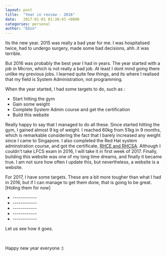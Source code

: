 ```yaml
---
layout: post
title:  "Year in review - 2016"
date:   2017-01-01 01:30:43 +0800
categories: personal
author: "Ebin"
---
```

<p>Its the new year. 2015 was really a bad year for me. I was hospitalised twice, had to undergo surgery, made some bad decisions, ahh..it was terrible.</p>
<p>But 2016 was probably the best year I had in years. The year started with a job in Micron, which is not really a bad job. At least I dont mind going there unlike my previous jobs. I learned quite few things, and its where I realised that my field is System Administration, not programming.</p>
<p>When the year started, I had some targets to do, such as :</p>
<ul>
<li>Start hitting the gym</li>
<li>Gain some weight</li>
<li>Complete System Admin course and get the certification</li>
<li>Build this website</li>
</ul>
<p>Really happy to say that I managed to do all these. Since started hitting the gym, I gained almost 9 kg of weight. I reached 60kg from 51kg in 9 months, which is remarkable considering the fact that I barely increased any weight since I came to Singapore. I also completed the Red Hat system adminstration course, and got the certificate, <a href="https://www.redhat.com/rhtapps/certification/verify/?certId=160-274-445&amp;isSearch=False&amp;verify=Verify">RHCE and RHCSA</a>. Although I couldn't take LFCS exam in 2016, I will take it in first week of 2017. Finally, building this website was one of my long time dreams, and finally it became true. I am not sure how often I update this, but nevertheless, a website is a website.</p>
<p>For 2017, I have some targets. These are a bit more tougher than what I had in 2016, but if I can manage to get them done, that is going to be great.[Hiding them for now]</p>
<ul>
<li>------------</li>
<li>------------</li>
<li>------------</li>
<li>------------</li>
<li>------------</li>
</ul>
<p>Let us see how it goes.</p>
<p>&nbsp;</p>
<p>Happy new year everyone :)</p>

